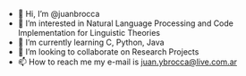 - 👋 Hi, I’m @juanbrocca
- 👀 I’m interested in Natural Language Processing and Code Implementation for Linguistic Theories
- 🌱 I’m currently learning C, Python, Java
- 💞️ I’m looking to collaborate on Research Projects
- 📫 How to reach me my e-mail is juan.ybrocca@live.com.ar

<!---
juanbrocca/juanbrocca is a ✨ special ✨ repository because its `README.md` (this file) appears on your GitHub profile.
You can click the Preview link to take a look at your changes.
--->
